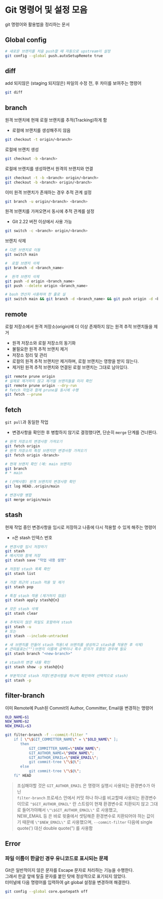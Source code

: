 # Git 명령어 및 설정 모음

git 명령어와 활용법을 정리하는 문서

## Global config

```bash
# 새로운 브랜치를 처음 push할 때 자동으로 upstream이 설정
git config --global push.autoSetupRemote true
```

## diff

add 되지않은 (staging 되지않은) 파일의 수정 전, 후 차이를 보여주는 명령어

```bash
git diff
```

## branch

원격 브랜치에 현재 로컬 브랜치를 추적(Tracking)하게 함  

- 로컬에 브랜치를 생성해주지 않음

```bash
git checkout -t origin/<branch>
```

로컬에 브랜치 생성  

```bash
git checkout -b <branch>
```

로컬에 브랜치를 생성하면서 원격의 브랜치와 연결  

```bash
git checkout -t -b <branch> origin/<branch>
git checkout -b <branch> origin/<branch>
```

이미 원격 브랜치가 존재하는 경우 추적 관계 설정

```bash
git branch -u origin/<branch> <branch>
```

원격 브랜치를 가져오면서 동시에 추적 관계를 설정  

- Git 2.22 버전 이상에서 사용 가능

```bash
git switch -c <branch> origin/<branch>
```

브랜치 삭제

```bash
# 다른 브랜치로 이동
git switch main

#  로컬 브랜치 삭제
git branch -d <branch_name>

#  원격 브랜치 삭제
git push -d origin <branch_name>
git push --delete origin <branch_name>

# bash 연산자 사용하여 한 줄로 실
git switch main && git branch -d <branch_name> && git push origin -d <branch_name>
```

## remote

로컬 저장소에서 원격 저장소(origin)에 더 이상 존재하지 않는 원격 추적 브랜치들을 제거  

- 원격 저장소와 로컬 저장소의 동기화
- 불필요한 원격 추적 브랜치 제거
- 저장소 정리 및 관리
- 로컬의 원격 추적 브랜치만 제거하며, 로컬 브랜치는 영향을 받지 않는다.
- 제거된 원격 추적 브랜치와 연결된 로컬 브랜치는 그대로 남아있다.

```bash
git remote prune origin
# 실제로 제거하지 않고 제거될 브랜치들을 미리 확인
git remote prune origin --dry-run
# fetch 작업과 함께 prune을 동시에 수행
git fetch --prune
```

## fetch

`git pull`과 동일한 작업

- 변경사항을 확인한 후 병합하지 않기로 결정했다면, 단순히 `merge` 단계를 건너뛴다.

```bash
# 원격 저장소의 변경사항 가져오기
git fetch origin
# 원격 저장소의 특정 브랜치만 변경사항 가져오기
git fetch origin <branch>

# 현재 브랜치 확인 (예: main 브랜치)
git branch
# * main

# (선택사항) 원격 브랜치의 변경사항 확인
git log HEAD..origin/main

# 변경사항 병합
git merge origin/main
```

## stash

현재 작업 중인 변경사항을 임시로 저장하고 나중에 다시 적용할 수 있게 해주는 명령어

-  `n`은 stash 인덱스 번호

```bash
# 변경사항 임시 저장하기
git stash
# 메시지와 함께 저장
git stash save "작업 내용 설명"

# 저장된 stash 목록 확인
git stash list

# 가장 최근의 stash 적용 및 제거
git stash pop

# 특정 stash 적용 (제거하지 않음)
git stash apply stash@{n}

# 모든 stash 삭제
git stash clear

# 추적되지 않은 파일도 포함하여 stash
git stash -u
# 또는
git stash --include-untracked

# 새 브랜치를 만들어 stash 적용(새 브랜치를 생성하고 stash를 적용한 후 삭제)
# 큰따옴표는("")브랜치 이름에 공백이나 특수 문자가 포함된 경우에 필요
git stash branch "<new-branch>"

# stash의 변경 내용 확인
git stash show -p stash@{n}

# 부분적으로 stash 저장(변경사항을 하나씩 확인하며 선택적으로 stash)
git stash -p
```

## filter-branch

이미 Remote에 Push된 Commit의 Author, Committer, Email을 변경하는 명령어

```bash
OLD_NAME=$1
NEW_NAME=$2
NEW_EMAIL=$3

git filter-branch -f --commit-filter "
    if [ \"\$GIT_COMMITTER_NAME\" = \"$OLD_NAME\" ];
       then
	   	   GIT_COMMITTER_NAME=\"$NEW_NAME\";
	   	   GIT_AUTHOR_NAME=\"$NEW_NAME\";
           GIT_AUTHOR_EMAIL=\"$NEW_EMAIL\";
		   git commit-tree \"\$@\";
	   else
	   	   git commit-tree \"\$@\";
	fi" HEAD
```

> 조심해야할 것은 `GIT_AUTHOR_EMAIL` 은 명령어 실행시 사용되는 환경변수가 아닌  
> `filter-branch` 프로세스 안에서 커밋 하나 하나를 비교할때 사용되는 환경변수이므로 `"$GIT_AUTHOR_EMAIL"` 란 스트링이 현재 환경변수로 치환되지 않고 그대로 들어가야해서 `\"\$GIT_AUTHOR_EMAIL\"` 로 사용했고,  
> NEW_EMAIL 등 은 바로 윗줄에서 셋팅해준 환경변수로 치환되어야 하는 값이기 때문에 `\"$NEW_EMAIL\"` 로 사용했으며, `--commit-filter` 다음에 single quote(') 대신 double quote(") 를 사용함

## Error

### 파일 이름이 한글인 경우 유니코드로 표시되는 문제

Git은 일반적이지 않은 문자를 Escape 문자로 처리하는 기능을 수행한다.  
그래서 한글 앞에 탈출 문자를 붙인 탓에 정상적으로 표기되지 않았다.  
터미널에 다음 명령어를 입력하여 git global 설정을 변경하여 해결한다.

```bash
git config --global core.quotepath off
```
